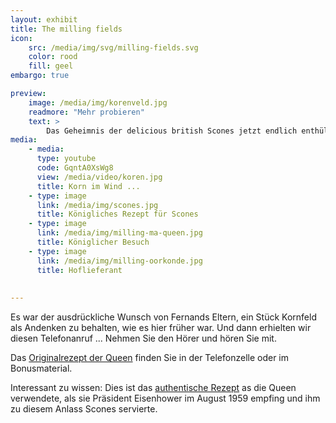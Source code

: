 ```yaml
---
layout: exhibit
title: The milling fields
icon: 
    src: /media/img/svg/milling-fields.svg
    color: rood
    fill: geel
embargo: true

preview: 
    image: /media/img/korenveld.jpg
    readmore: "Mehr probieren"
    text: >
        Das Geheimnis der delicious british Scones jetzt endlich enthüllt
media:
    - media:
      type: youtube
      code: GqntA0XsWg8
      view: /media/video/koren.jpg
      title: Korn im Wind ...
    - type: image
      link: /media/img/scones.jpg
      title: Königliches Rezept für Scones
    - type: image
      link: /media/img/milling-ma-queen.jpg
      title: Königlicher Besuch
    - type: image
      link: /media/img/milling-oorkonde.jpg
      title: Hoflieferant
      
      
---
```


Es war der ausdrückliche Wunsch von Fernands Eltern, ein Stück Kornfeld als Andenken zu behalten, wie es hier früher war. Und dann erhielten wir diesen Telefonanruf ... Nehmen Sie den Hörer und hören Sie mit.

Das [Originalrezept der Queen](#mx-2) finden Sie in der Telefonzelle oder im Bonusmaterial. 

Interessant zu wissen: Dies ist das [authentische Rezept](https://www.archives.gov/press/press-releases/2011/nr11-116.html) as die Queen verwendete, als sie Präsident Eisenhower im August 1959 empfing und ihm zu diesem Anlass Scones servierte.